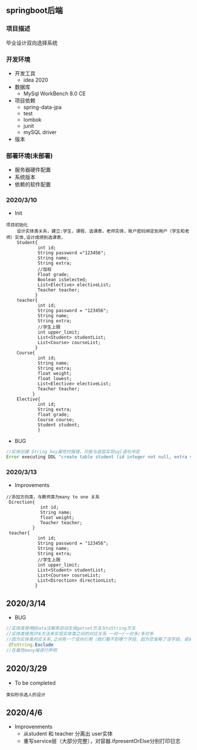 ## springboot后端

### 项目描述
毕业设计双向选择系统
### 开发环境
* 开发工具
    * idea 2020
* 数据库
    * MySql WorkBench 8.0 CE
* 项目依赖
    * spring-data-jpa
    * test
    * lombok
    * junit
    * mySQL driver
* 版本


### 部署环境(未部署)
* 服务器硬件配置
* 系统版本
* 依赖的软件配置


### 2020/3/10
* Init
```text
项目初始化
    设计实体类关系，建立:学生，课程，选课表，老师实体，账户密码绑定到用户（学生和老师）实体,设计成绩到选课表，
    Student{
            int id;
            String password ="123456";
            String name;
            String extra;
            //加权
            Float grade;
            Boolean isSelected;
            List<Elective> electiveList;
            Teacher teacher;
           }
    teacher{
            int id;
            String password = "123456";
            String name;
            String extra;
            //学生上限
            int upper_limit;
            List<Student> studentList;
            List<Course> courseList;
           }
    Course{
            int id;
            String name;
            String extra;
            float weight;
            float lowest;
            List<Elective> electiveList;
            Teacher teacher;
          }
    Elective{
            int id;
            String extra;
            float grade;
            Course course;
            Student student;
            }
```

* BUG 
```java
//实体创建 String key属性时报错，可能与底层实现sql语句冲突
Error executing DDL "create table student (id integer not null, extra varchar(255), grade float, is_selected bit, key varchar(255), name varchar(255), teacher_id integer, primary key (id)) engine=InnoDB" via JDBC Statement
```
### 2020/3/13
* Improvements

```text
//添加方向类，与教师类为many to one 关系
 Direction{
             int id;
             String name;
             float weight;
             Teacher teacher;
          }
 teacher{
            int id;
            String password = "123456";
            String name;
            String extra;
            //学生上限
            int upper_limit;
            List<Student> studentList;
            List<Course> courseList;
            List<Direction> directionList;
           }
```
## 2020/3/14
* BUG 
```java
//实体类使用@Data注解来自动生成getset方法与toString方法
//实体类使用JPA方法来实现实体类之间的对应关系 一对一/一对多/多对多
//因为实体类对应关系,之间有一个双向引用（我们看不到哪个字段，因为您省略了该字段，或者粘贴的代码错误）。这两个类中生成的toString（）方法都无休止地相互调用。
 @ToString.Exclude
//在属性many端进行声明
```
## 2020/3/29
* To be completed
```text
类似秒杀选人的设计
```
## 2020/4/6
* Improvenments 
    * 从student 和 teacher 分离出 user实体
    * 重写service层（大部分完整），对容器.ifpresentOrElse分别打印日志
